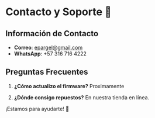 # Contacto y Soporte 📩

## Información de Contacto
- **Correo**: epargel@gmail.com
- **WhatsApp**: +57 316 716 4222

## Preguntas Frecuentes
1. **¿Cómo actualizo el firmware?**
 Proximamente

2. **¿Dónde consigo repuestos?**
En nuestra tienda en línea.

¡Estamos para ayudarte! 🚀
